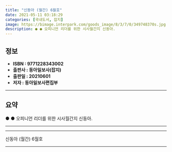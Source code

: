 ```yaml
---
title: "신동아 (월간) 6월호"
date: 2021-05-11 03:18:29
categories: [국내도서, 잡지]
image: https://bimage.interpark.com/goods_image/8/3/7/0/349748370s.jpg
description: ● ● 오피니언 리더를 위한 시사월간지 신동아.
---
```


## **정보**

- **ISBN : 9771228343002**
- **출판사 : 동아일보사(잡지)**
- **출판일 : 20210601**
- **저자 : 동아일보사편집부**

------



## **요약**

●  ●  오피니언 리더를 위한 시사월간지 신동아.

------



------


신동아 (월간) 6월호 

------


